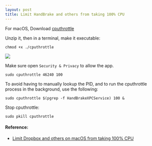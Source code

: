 ```yaml
---
layout: post
title: Limit HandBrake and others from taking 100% CPU
---
```


For macOS, Download [cputhrottle](http://www.willnolan.com/cputhrottle/cputhrottle.html)

Unzip it, then in a terminal, make it executable:
```
chmod +x ./cputhrottle
```

![](../../../../../public/images/limit_handbrake/1.png)

Make sure open `Security & Privacy` to allow the app.

```
sudo cputhrottle 46240 100
```

To avoid having to manually lookup the PID, and to run the cputhrottle process in the background, use the following:

```
sudo cputhrottle $(pgrep -f HandBrakeXPCService) 100 &
```

Stop cputhrottle:

```
sudo pkill cputhrottle
```

#### Reference:
* [Limit Dropbox and others on macOS from taking 100% CPU](https://medium.com/@sbr464/limit-dropbox-and-others-on-macos-from-taking-100-cpu-877266df104d)